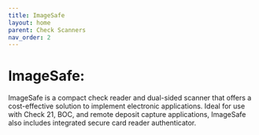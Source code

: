 ```yaml
---
title: ImageSafe
layout: home
parent: Check Scanners
nav_order: 2
---
```


# ImageSafe:

ImageSafe is a compact check reader and dual-sided scanner that offers a cost-effective solution to implement electronic applications. Ideal for use with Check 21, BOC, and remote deposit capture applications, ImageSafe also includes integrated secure card reader authenticator.